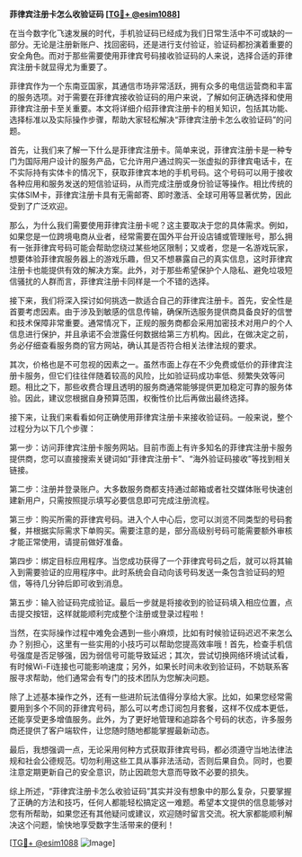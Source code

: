 **菲律宾注册卡怎么收验证码 [[TG💪+ @esim1088](https://t.me/s/esim1088)]**

在当今数字化飞速发展的时代，手机验证码已经成为我们日常生活中不可或缺的一部分。无论是注册新账户、找回密码，还是进行支付验证，验证码都扮演着重要的安全角色。而对于那些需要使用菲律宾号码接收验证码的人来说，选择合适的菲律宾注册卡就显得尤为重要了。

菲律宾作为一个东南亚国家，其通信市场非常活跃，拥有众多的电信运营商和丰富的服务选项。对于需要在菲律宾接收验证码的用户来说，了解如何正确选择和使用菲律宾注册卡至关重要。本文将详细介绍菲律宾注册卡的相关知识，包括其功能、选择标准以及实际操作步骤，帮助大家轻松解决“菲律宾注册卡怎么收验证码”的问题。

首先，让我们来了解一下什么是菲律宾注册卡。简单来说，菲律宾注册卡是一种专门为国际用户设计的服务产品，它允许用户通过购买一张虚拟的菲律宾电话卡，在不实际持有实体卡的情况下，获取菲律宾本地的手机号码。这个号码可以用于接收各种应用和服务发送的短信验证码，从而完成注册或身份验证等操作。相比传统的实体SIM卡，菲律宾注册卡具有无需邮寄、即时激活、全球可用等显著优势，因此受到了广泛欢迎。

那么，为什么我们需要使用菲律宾注册卡呢？这主要取决于您的具体需求。例如，如果您是一位跨境电商从业者，经常需要在国外平台开设店铺或管理账号，那么拥有一张菲律宾号码可能会帮助您绕过某些地区限制；又或者，您是一名游戏玩家，想要体验菲律宾服务器上的游戏乐趣，但又不想暴露自己的真实信息，这时菲律宾注册卡也能提供有效的解决方案。此外，对于那些希望保护个人隐私、避免垃圾短信骚扰的人群而言，菲律宾注册卡同样是一个不错的选择。

接下来，我们将深入探讨如何挑选一款适合自己的菲律宾注册卡。首先，安全性是首要考虑因素。由于涉及到敏感的信息传输，确保所选服务提供商具备良好的信誉和技术保障非常重要。通常情况下，正规的服务商都会采用加密技术对用户的个人信息进行保护，并且承诺不会泄露任何数据给第三方机构。因此，在做决定之前，务必仔细查看服务商的官方网站，确认其是否符合相关法律法规的要求。

其次，价格也是不可忽视的因素之一。虽然市面上存在不少免费或低价的菲律宾注册卡服务，但它们往往伴随着较高的风险，比如验证码成功率低、频繁失效等问题。相比之下，那些收费合理且透明的服务商通常能够提供更加稳定可靠的服务体验。因此，建议您根据自身预算范围，权衡性价比后再做出最终选择。

接下来，让我们来看看如何正确使用菲律宾注册卡来接收验证码。一般来说，整个过程分为以下几个步骤：

第一步：访问菲律宾注册卡服务网站。目前市面上有许多知名的菲律宾注册卡服务提供商，您可以直接搜索关键词如“菲律宾注册卡”、“海外验证码接收”等找到相关链接。

第二步：注册并登录账户。大多数服务商都支持通过邮箱或者社交媒体账号快速创建新用户，只需按照提示填写必要信息即可完成注册流程。

第三步：购买所需的菲律宾号码。进入个人中心后，您可以浏览不同类型的号码套餐，并根据实际需求下单购买。需要注意的是，部分高级别号码可能需要额外审核才能正常使用，请提前做好准备。

第四步：绑定目标应用程序。当您成功获得了一个菲律宾号码之后，就可以将其输入到需要验证的应用程序中。此时系统会自动向该号码发送一条包含验证码的短信，等待几分钟后即可收到消息。

第五步：输入验证码完成验证。最后一步就是将接收到的验证码填入相应位置，点击提交按钮，这样就能顺利完成整个注册或登录过程啦！

当然，在实际操作过程中难免会遇到一些小麻烦，比如有时候验证码迟迟不来怎么办？别担心，这里有一些实用的小技巧可以帮助您提高效率哦！首先，检查手机信号强度是否足够强，因为弱信号可能导致延迟；其次，尝试切换网络环境试试看，有时候Wi-Fi连接也可能影响速度；另外，如果长时间未收到验证码，不妨联系客服寻求帮助，他们通常会有专门的技术团队为您解决问题。

除了上述基本操作之外，还有一些进阶玩法值得分享给大家。比如，如果您经常需要用到多个不同的菲律宾号码，那么可以考虑订阅包月套餐，这样不仅成本更低，还能享受更多增值服务。此外，为了更好地管理和追踪各个号码的状态，许多服务商还提供了客户端软件，让您随时随地都能掌握最新动态。

最后，我想强调一点，无论采用何种方式获取菲律宾号码，都必须遵守当地法律法规和社会公德规范。切勿利用这些工具从事非法活动，否则后果自负。同时，也要注意定期更新自己的安全意识，防止因疏忽大意而导致不必要的损失。

综上所述，“菲律宾注册卡怎么收验证码”其实并没有想象中的那么复杂，只要掌握了正确的方法和技巧，任何人都能轻松搞定这一难题。希望本文提供的信息能够对您有所帮助，如果您还有其他疑问或建议，欢迎随时留言交流。祝大家都能顺利解决这个问题，愉快地享受数字生活带来的便利！

[[TG💪+ @esim1088](https://t.me/s/esim1088) ![Image](https://i.postimg.cc/4NQfJmqS/Snipaste-2025-05-13-00-14-12.png)]